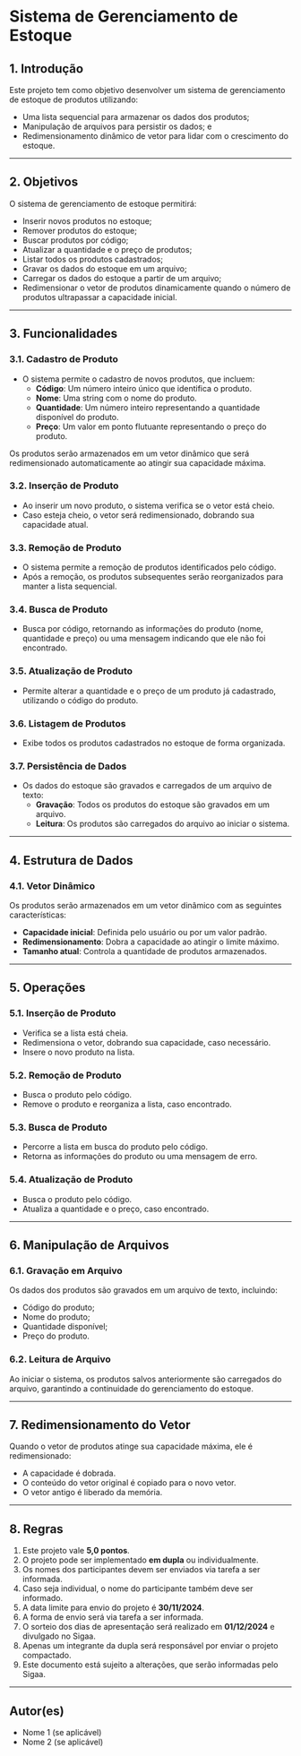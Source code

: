 # Sistema de Gerenciamento de Estoque

## 1. Introdução

Este projeto tem como objetivo desenvolver um sistema de gerenciamento de estoque de produtos utilizando:

- Uma lista sequencial para armazenar os dados dos produtos;
- Manipulação de arquivos para persistir os dados; e
- Redimensionamento dinâmico de vetor para lidar com o crescimento do estoque.

---

## 2. Objetivos

O sistema de gerenciamento de estoque permitirá:

- Inserir novos produtos no estoque;
- Remover produtos do estoque;
- Buscar produtos por código;
- Atualizar a quantidade e o preço de produtos;
- Listar todos os produtos cadastrados;
- Gravar os dados do estoque em um arquivo;
- Carregar os dados do estoque a partir de um arquivo;
- Redimensionar o vetor de produtos dinamicamente quando o número de produtos ultrapassar a capacidade inicial.

---

## 3. Funcionalidades

### 3.1. Cadastro de Produto
- O sistema permite o cadastro de novos produtos, que incluem:
  - **Código**: Um número inteiro único que identifica o produto.
  - **Nome**: Uma string com o nome do produto.
  - **Quantidade**: Um número inteiro representando a quantidade disponível do produto.
  - **Preço**: Um valor em ponto flutuante representando o preço do produto.

Os produtos serão armazenados em um vetor dinâmico que será redimensionado automaticamente ao atingir sua capacidade máxima.

### 3.2. Inserção de Produto
- Ao inserir um novo produto, o sistema verifica se o vetor está cheio.
- Caso esteja cheio, o vetor será redimensionado, dobrando sua capacidade atual.

### 3.3. Remoção de Produto
- O sistema permite a remoção de produtos identificados pelo código.
- Após a remoção, os produtos subsequentes serão reorganizados para manter a lista sequencial.

### 3.4. Busca de Produto
- Busca por código, retornando as informações do produto (nome, quantidade e preço) ou uma mensagem indicando que ele não foi encontrado.

### 3.5. Atualização de Produto
- Permite alterar a quantidade e o preço de um produto já cadastrado, utilizando o código do produto.

### 3.6. Listagem de Produtos
- Exibe todos os produtos cadastrados no estoque de forma organizada.

### 3.7. Persistência de Dados
- Os dados do estoque são gravados e carregados de um arquivo de texto:
  - **Gravação**: Todos os produtos do estoque são gravados em um arquivo.
  - **Leitura**: Os produtos são carregados do arquivo ao iniciar o sistema.

---

## 4. Estrutura de Dados

### 4.1. Vetor Dinâmico
Os produtos serão armazenados em um vetor dinâmico com as seguintes características:
- **Capacidade inicial**: Definida pelo usuário ou por um valor padrão.
- **Redimensionamento**: Dobra a capacidade ao atingir o limite máximo.
- **Tamanho atual**: Controla a quantidade de produtos armazenados.

---

## 5. Operações

### 5.1. Inserção de Produto
- Verifica se a lista está cheia.
- Redimensiona o vetor, dobrando sua capacidade, caso necessário.
- Insere o novo produto na lista.

### 5.2. Remoção de Produto
- Busca o produto pelo código.
- Remove o produto e reorganiza a lista, caso encontrado.

### 5.3. Busca de Produto
- Percorre a lista em busca do produto pelo código.
- Retorna as informações do produto ou uma mensagem de erro.

### 5.4. Atualização de Produto
- Busca o produto pelo código.
- Atualiza a quantidade e o preço, caso encontrado.

---

## 6. Manipulação de Arquivos

### 6.1. Gravação em Arquivo
Os dados dos produtos são gravados em um arquivo de texto, incluindo:
- Código do produto;
- Nome do produto;
- Quantidade disponível;
- Preço do produto.

### 6.2. Leitura de Arquivo
Ao iniciar o sistema, os produtos salvos anteriormente são carregados do arquivo, garantindo a continuidade do gerenciamento do estoque.

---

## 7. Redimensionamento do Vetor

Quando o vetor de produtos atinge sua capacidade máxima, ele é redimensionado:

- A capacidade é dobrada.
- O conteúdo do vetor original é copiado para o novo vetor.
- O vetor antigo é liberado da memória.

---

## 8. Regras

1. Este projeto vale **5,0 pontos**.
2. O projeto pode ser implementado **em dupla** ou individualmente.
3. Os nomes dos participantes devem ser enviados via tarefa a ser informada.
4. Caso seja individual, o nome do participante também deve ser informado.
5. A data limite para envio do projeto é **30/11/2024**.
6. A forma de envio será via tarefa a ser informada.
7. O sorteio dos dias de apresentação será realizado em **01/12/2024** e divulgado no Sigaa.
8. Apenas um integrante da dupla será responsável por enviar o projeto compactado.
9. Este documento está sujeito a alterações, que serão informadas pelo Sigaa.

---

## Autor(es)
- Nome 1 (se aplicável)
- Nome 2 (se aplicável)
